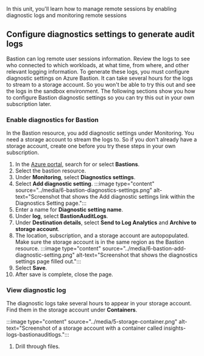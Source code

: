 
In this unit, you'll learn how to manage remote sessions by enabling diagnostic logs and monitoring remote sessions

## Configure diagnostics settings to generate audit logs
 
Bastion can log remote user sessions information. Review the logs to see who  connected to which workloads, at what time, from where, and other relevant logging information. To generate these logs, you must configure diagnostic settings on Azure Bastion. It can take several hours for the logs to stream to a storage account. So you won't be able to try this out and see the logs in the sandbox environment. The following sections show you how to configure Bastion diagnostic settings so you can try this out in your own subscription later.

### Enable diagnostics for Bastion

In the Bastion resource, you add diagnostic settings under Monitoring. You need a storage account to stream the logs to. So if you don't already have a storage account, create one before you try these steps in your own subscription.

1. In the [Azure portal](https://portal.azure.com/learn.docs.microsoft.com?azure-portal=true), search for or select **Bastions**.
1. Select the bastion resource.
1. Under **Monitoring**, select **Diagnostics settings**.
1. Select **Add diagnostic setting**.
   :::image type="content" source="../media/6-bastion-diagnostics-settings.png" alt-text="Screenshot that shows the Add diagnostic settings link within the Diagnostics Setting page.":::
1. Enter a name for **Diagnostic setting name**.
1. Under **log**, select **BastionAuditLogs**.
1. Under **Destination details**, select **Send to Log Analytics** and **Archive to storage account**. 
1. The location, subscription, and a storage account are autopopulated. Make sure the storage account is in the same region as the Bastion resource. 
   <!--(Need to create storage acct for this step?)-->
   :::image type="content" source="../media/6-bastion-add-diagnostic-setting.png" alt-text="Screenshot that shows the  diagnostics settings page filled out.":::
1. Select **Save**.
1. After save is complete, close the page.

### View diagnostic log

The diagnostic logs take several hours to appear in your storage account. Find them in the storage account under **Containers**.

:::image type="content" source="../media/5-storage-container.png" alt-text="Screenshot of a storage account with a container called insights-logs-bastionauditlogs.":::


1. Drill through files.
<!--(Give specific scenario to look for.)

When are these files generated?)-->
